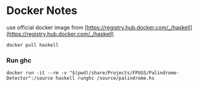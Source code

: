 # Docker Notes

use official docker image from [https://registry.hub.docker.com/_/haskell](https://registry.hub.docker.com/_/haskell)

````
docker pull haskell
````

### Run ghc

````
docker run -it --rm -v "$(pwd)/share/Projects/FPUGS/Palindrome-Detector":/source haskell runghc /source/palindrome.hs
````
